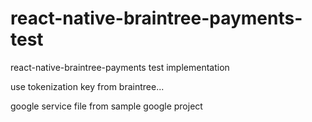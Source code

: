 # react-native-braintree-payments-test
react-native-braintree-payments test implementation


use tokenization key from braintree...


google service file from sample google project
